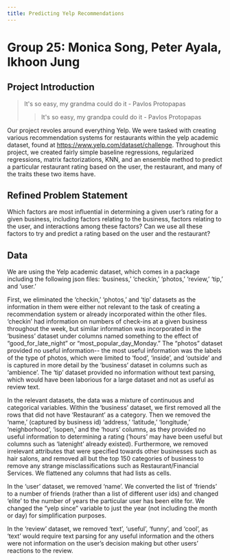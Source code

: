 ```yaml
---
title: Predicting Yelp Recommendations
---
```


# Group 25: Monica Song, Peter Ayala, Ikhoon Jung 



## Project Introduction

>It's so easy, my grandma could do it - Pavlos Protopapas
>
>> It's so easy, my grandpa could do it - Pavlos Protopapas

Our project revoles around everything Yelp. We were tasked with creating various recommendation systems for restaurants within the yelp academic dataset, found at https://www.yelp.com/dataset/challenge. Throughout this project, we created fairly simple baseline regressions, regularized regressions, matrix factorizations, KNN, and an ensemble method to predict a particular restaurant rating based on the user, the restaurant, and many of the traits these two items have. 

## Refined Problem Statement

Which factors are most influential in determining a given user’s rating for a given business, including factors relating to the business, factors relating to the user, and interactions among these factors? Can we use all these factors to try and predict a rating based on the user and the restaurant? 

## Data

We are using the Yelp academic dataset, which comes in a package including the following json files: ‘business,’ ‘checkin,’ ‘photos,’ ‘review,’ ‘tip,’ and ‘user.’

First, we eliminated the ‘checkin,’ ‘photos,’ and ‘tip’ datasets as the information in them were either not relevant to the task of creating a recommendation system or already incorporated within the other files. ‘checkin’ had information on numbers of check-ins at a given business throughout the week, but similar information was incorporated in the ‘business’ dataset under columns named something to the effect of “good_for_late_night” or “most_popular_day_Monday.” The “photos” dataset provided no useful information-- the most useful information was the labels of the type of  photos, which were limited to ‘food’, ‘inside’, and ‘outside’ and is captured in more detail by the ‘business’ dataset in columns such as ‘ambience’. The ‘tip’ dataset provided no information without text parsing, which would have been laborious for a large dataset and not as useful as review text.

In the relevant datasets, the data was a mixture of continuous and categorical variables. Within the ‘business’ dataset, we first removed all the rows that did not have ‘Restaurant’ as a category. Then we removed the ‘name,’ (captured by business id) ‘address,’ ‘latitude,’ ‘longitude,’ ‘neighborhood’, ‘isopen,’ and the ‘hours’ columns, as they provided no useful information to determining a rating (‘hours’ may have been useful but columns such as ‘latenight’ already existed). Furthermore, we removed irrelevant attributes that were specified towards other businesses such as hair salons, and removed all but the top 150 categories of business to remove any strange misclassifications such as Restaurant/Financial Services. We flattened any columns that had lists as cells.

In the ‘user’ dataset, we removed ‘name’. We converted the list of ‘friends’ to a number of friends (rather than a list of different user ids) and changed ‘elite’ to the number of years the particular user has been elite for. We changed the “yelp since” variable to just the year (not including the month or day) for simplification purposes.

In the ‘review’ dataset, we removed ‘text’, ‘useful’, ‘funny’, and ‘cool’, as ‘text’ would require text parsing for any useful information and the others were not information on the user’s decision making but other users’ reactions to the review.




​				
​			
​		
​	